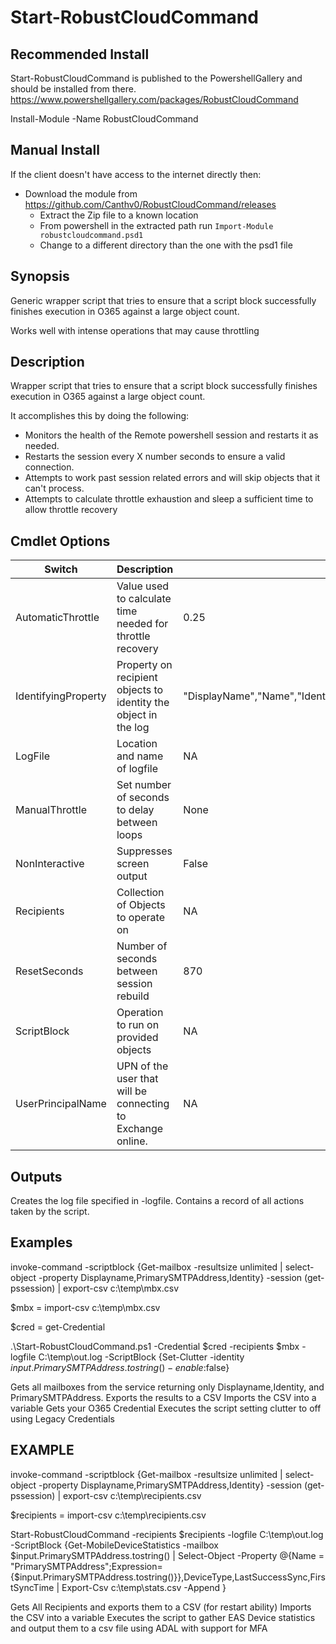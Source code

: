 # Start-RobustCloudCommand

## Recommended Install
Start-RobustCloudCommand is published to the PowershellGallery and should be installed from there.
https://www.powershellgallery.com/packages/RobustCloudCommand

Install-Module -Name RobustCloudCommand

## Manual Install
If the client doesn't have access to the internet directly then:

* Download the module from https://github.com/Canthv0/RobustCloudCommand/releases
  * Extract the Zip file to a known location
  * From powershell in the extracted path run `Import-Module robustcloudcommand.psd1`
  * Change to a different directory than the one with the psd1 file

## Synopsis
Generic wrapper script that tries to ensure that a script block successfully finishes execution in O365 against a large object count.

Works well with intense operations that may cause throttling

## Description
Wrapper script that tries to ensure that a script block successfully finishes execution in O365 against a large object count.

It accomplishes this by doing the following:
* Monitors the health of the Remote powershell session and restarts it as needed.
* Restarts the session every X number seconds to ensure a valid connection.
* Attempts to work past session related errors and will skip objects that it can't process.
* Attempts to calculate throttle exhaustion and sleep a sufficient time to allow throttle recovery

## Cmdlet Options

Switch | Description|Default
-------|-------|-------
AutomaticThrottle|Value used to calculate time needed for throttle recovery|0.25
IdentifyingProperty|Property on recipient objects to identity the object in the log|"DisplayName","Name","Identity","PrimarySMTPAddress","Alias","GUID"
LogFile|Location and name of logfile|NA
ManualThrottle|Set number of seconds to delay between loops|None
NonInteractive|Suppresses screen output|False
Recipients|Collection of Objects to operate on|NA
ResetSeconds|Number of seconds between session rebuild|870
ScriptBlock|Operation to run on provided objects|NA
UserPrincipalName|UPN of the user that will be connecting to Exchange online.|NA

## Outputs
Creates the log file specified in -logfile.
Contains a record of all actions taken by the script.

## Examples
invoke-command -scriptblock {Get-mailbox -resultsize unlimited | select-object -property Displayname,PrimarySMTPAddress,Identity} -session (get-pssession) | export-csv c:\temp\mbx.csv

$mbx = import-csv c:\temp\mbx.csv

$cred = get-Credential

.\Start-RobustCloudCommand.ps1 -Credential $cred -recipients $mbx -logfile C:\temp\out.log -ScriptBlock {Set-Clutter -identity $input.PrimarySMTPAddress.tostring() -enable:$false}

Gets all mailboxes from the service returning only Displayname,Identity, and PrimarySMTPAddress.  Exports the results to a CSV
Imports the CSV into a variable
Gets your O365 Credential
Executes the script setting clutter to off using Legacy Credentials

## EXAMPLE
invoke-command -scriptblock {Get-mailbox -resultsize unlimited | select-object -property Displayname,PrimarySMTPAddress,Identity} -session (get-pssession) | export-csv c:\temp\recipients.csv

$recipients = import-csv c:\temp\recipients.csv

Start-RobustCloudCommand -recipients $recipients -logfile C:\temp\out.log -ScriptBlock {Get-MobileDeviceStatistics -mailbox $input.PrimarySMTPAddress.tostring() | Select-Object -Property @{Name = "PrimarySMTPAddress";Expression={$input.PrimarySMTPAddress.tostring()}},DeviceType,LastSuccessSync,FirstSyncTime | Export-Csv c:\temp\stats.csv -Append }

Gets All Recipients and exports them to a CSV (for restart ability)
Imports the CSV into a variable
Executes the script to gather EAS Device statistics and output them to a csv file using ADAL with support for MFA